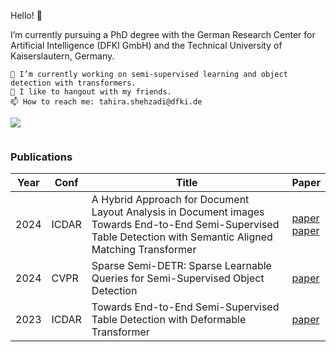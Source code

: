 Hello! 👋

I’m currently pursuing a PhD degree with the German Research Center for Artificial Intelligence (DFKI GmbH) and the Technical University of Kaiserslautern, Germany.

    🔭 I’m currently working on semi-supervised learning and object detection with transformers.
    🌱 I like to hangout with my friends.
    📫 How to reach me: tahira.shehzadi@dfki.de

<p align="left"><img src=https://komarev.com/ghpvc/?username=tahirashehzadi&color=dc143c></p>



![]()
###  Publications
Year | Conf | Title | Paper 
--- | --- | --- | --- 
2024 | ICDAR | A Hybrid Approach for Document Layout Analysis in Document images <br /> Towards End-to-End Semi-Supervised Table Detection with Semantic Aligned Matching Transformer  | [paper](https://arxiv.org/abs/2404.17888)<br />  [paper](https://arxiv.org/abs/2405.00187) 
2024 | CVPR | Sparse Semi-DETR: Sparse Learnable Queries for Semi-Supervised Object Detection | [paper](https://arxiv.org/abs/2404.01819) 
2023 | ICDAR | Towards End-to-End Semi-Supervised Table Detection with Deformable Transformer | [paper](https://link.springer.com/content/pdf/10.1007/978-3-031-41679-8_4.pdf?pdf=inline%20link) 
